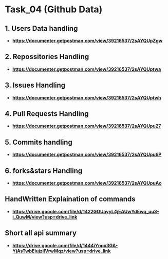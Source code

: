 # **Task_04 (Github Data)**

## **1. Users Data handling**
- **https://documenter.getpostman.com/view/39216537/2sAYQUpZgw**


## **2. Repossitories Handling**
- **https://documenter.getpostman.com/view/39216537/2sAYQUptwa**


## **3. Issues Handling**
- **https://documenter.getpostman.com/view/39216537/2sAYQUptwh**


## **4. Pull Requests Handling**
- **https://documenter.getpostman.com/view/39216537/2sAYQUpu27**


## **5. Commits handling**
- **https://documenter.getpostman.com/view/39216537/2sAYQUpu6P**


## **6. forks&stars Handling**
- **https://documenter.getpostman.com/view/39216537/2sAYQUpuAo**


## **HandWritten Explaination of commands**
- **https://drive.google.com/file/d/1422GOUayyL4jEAUwYdEwq_uu3-i_QuwM/view?usp=drive_link**


## **Short all api summary**
- **https://drive.google.com/file/d/1444iYngx3GA-YjAsTwbEiujziIVrwMqz/view?usp=drive_link**
